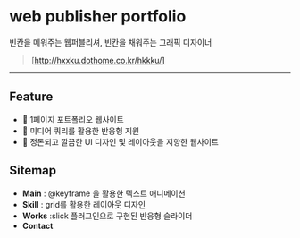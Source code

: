 # web publisher portfolio 
빈칸을 메워주는 웹퍼블리셔, 빈칸을 채워주는 그래픽 디자이너
> [http://hxxku.dothome.co.kr/hkkku/]
*** 

## Feature

- 🌠 1페이지 포트폴리오 웹사이트
- 🌠 미디어 쿼리를 활용한 반응형 지원
- 🌠 정돈되고 깔끔한 UI 디자인 및 레이아웃을 지향한 웹사이트


## Sitemap 

- **Main** : @keyframe 을 활용한 텍스트 애니메이션 
- **Skill** : grid를 활용한 레이아웃 디자인
- **Works** :slick 플러그인으로 구현된 반응형 슬라이더
- **Contact** 

